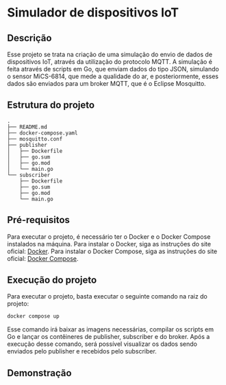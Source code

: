 # Simulador de dispositivos IoT

## Descrição

Esse projeto se trata na criação de uma simulação do envio de dados de dispositivos IoT, através da utilização do protocolo MQTT. A simulação é feita através de scripts em Go, que enviam dados do tipo JSON, simulando o sensor MiCS-6814, que mede a qualidade do ar, e posteriormente, esses dados são enviados para um broker MQTT, que é o Eclipse Mosquitto.

## Estrutura do projeto

```
.
├── README.md
├── docker-compose.yaml
├── mosquitto.conf
├── publisher
│   ├── Dockerfile
│   ├── go.sum
│   ├── go.mod
│   └── main.go
└── subscriber
    ├── Dockerfile
    ├── go.sum
    ├── go.mod
    └── main.go
```

## Pré-requisitos

Para executar o projeto, é necessário ter o Docker e o Docker Compose instalados na máquina. Para instalar o Docker, siga as instruções do site oficial: [Docker](https://docs.docker.com/get-docker/). Para instalar o Docker Compose, siga as instruções do site oficial: [Docker Compose](https://docs.docker.com/compose/install/).

## Execução do projeto

Para executar o projeto, basta executar o seguinte comando na raiz do projeto:

```bash
docker compose up
```

Esse comando irá baixar as imagens necessárias, compilar os scripts em Go e lançar os contêineres de publisher, subscriber e do broker. Após a execução desse comando, será possível visualizar os dados sendo enviados pelo publisher e recebidos pelo subscriber.

## Demonstração
